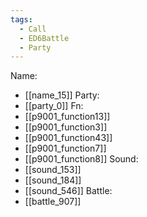 ```yaml
---
tags:
  - Call
  - ED6Battle
  - Party
---
```

Name:
- [[name_15]]
Party:
- [[party_0]]
Fn:
- [[p9001_function13]]
- [[p9001_function3]]
- [[p9001_function43]]
- [[p9001_function7]]
- [[p9001_function8]]
Sound:
- [[sound_153]]
- [[sound_184]]
- [[sound_546]]
Battle:
- [[battle_907]]
